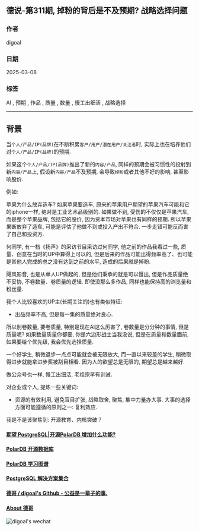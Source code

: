 ## 德说-第311期, 掉粉的背后是不及预期? 战略选择问题   
                                                                                                          
### 作者                                                                              
digoal                                                                              
                                                                                     
### 日期                                                                                   
2025-03-08                                                                          
                                                                                  
### 标签                                                                                
AI , 预期 , 作品 , 质量 , 数量 , 慢工出细活 , 战略选择            
                                                                                                    
----                                                                                  
                                                                                                
## 背景   
当`个人/产品/IP(品牌)`在不断积累`客户/用户/潜在用户/关注者`时, 实际上也在培养他们对`个人/产品/IP(品牌)`的预期.    
  
如果这个`个人/产品/IP(品牌)`推出了新的`内容/产品`, 同样的预期会被习惯性的投射到新`内容/产品`上, 假设新`内容/产品`不及预期, 会导致`掉粉`或者其他不好的影响, 甚至影响股价.    
  
例如:  
  
苹果为什么放弃造车? 如果苹果要造车, 原来的苹果用户期望的苹果汽车可能和它的iphone一样, 绝对是工业艺术品级别的. 如果做不到, 受伤的不仅仅是苹果汽车, 而是整个苹果品牌, 包括它的股价, 因为资本市场对苹果也有同样的预期. 所以苹果果断放弃了造车, 可能是评估了他做不到或投入产出不符合. 一步走错可能反而害了自己和投资方.       
  
何同学, 有一档《扬声》的采访节目采访过何同学, 他之前的作品我看过一些, 质量、创意在当时的UP中算得上可以的, 但是后来的作品可能出得频率高了、也可能是其他人完成的总之没有达到之前的水平, 造成的后果就是掉粉.    
  
飓风影音, 也是从单人UP做起的, 但是他们秉承的就是可以慢出, 但是作品质量绝不妥协, 不卷数量、卷质量的逻辑. 即使没那么多作品, 同样也能保持高的浏览量和粉丝量.    
  
我个人比较喜欢的UP主(长期关注的)也有类似特征:  
- 出品频率不高, 但是每一集的质量绝对良心.  
  
所以别卷数量, 要卷质量, 特别是现在AI这么厉害了, 卷数量是分分钟的事情, 但是质量呢? 如果数量质量你都要, 你是六边形战士当我没说, 但是在质量和数量面前, 如果要给个优先级, 我会优先选择质量.    
    
一个好学生, 稍微退步一点点可能就会被无限放大, 而一直以来较差的学生, 稍微取得进步就能拿进步奖被刮目相看. 因为人的欲望总是无限的, 期望总是越来越好.     
    
做公众号也一样, 慢工出细活, 老祖宗早有训诫.  
  
对企业或个人, 提炼一些关键词:  
- 资源的有效利用, 避免盲目扩张, 战略取舍, 聚焦, 集中力量办大事.  大事的选择方面可能遵循的原则之一: 复利效应.  
   
我是不是该聚焦到: 开源教育、内核突破？ 
   
    
  
  
#### [期望 PostgreSQL|开源PolarDB 增加什么功能?](https://github.com/digoal/blog/issues/76 "269ac3d1c492e938c0191101c7238216")
  
  
#### [PolarDB 开源数据库](https://openpolardb.com/home "57258f76c37864c6e6d23383d05714ea")
  
  
#### [PolarDB 学习图谱](https://www.aliyun.com/database/openpolardb/activity "8642f60e04ed0c814bf9cb9677976bd4")
  
  
#### [PostgreSQL 解决方案集合](../201706/20170601_02.md "40cff096e9ed7122c512b35d8561d9c8")
  
  
#### [德哥 / digoal's Github - 公益是一辈子的事.](https://github.com/digoal/blog/blob/master/README.md "22709685feb7cab07d30f30387f0a9ae")
  
  
#### [About 德哥](https://github.com/digoal/blog/blob/master/me/readme.md "a37735981e7704886ffd590565582dd0")
  
  
![digoal's wechat](../pic/digoal_weixin.jpg "f7ad92eeba24523fd47a6e1a0e691b59")
  
